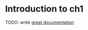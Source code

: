 # Introduction to ch1

TODO: write [great documentation](http://jacobian.org/writing/great-documentation/what-to-write/)
